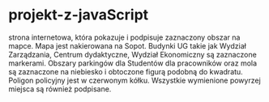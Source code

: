 # projekt-z-javaScript
strona internetowa, która pokazuje i podpisuje zaznaczony obszar na mapce.
Mapa jest nakierowana na Sopot. Budynki UG takie jak Wydział Zarządzania, Centrum dydaktyczne, Wydział Ekonomiczny są zaznaczone markerami. Obszary parkingów dla Studentów dla pracowników oraz mola są zaznaczone na niebiesko i obtoczone figurą podobną do kwadratu. Poligon policyjny jest w czerwonym kółku. Wszystkie wymienione powyrzej miejsca są również podpisane. 
